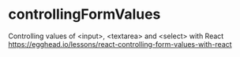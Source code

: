# controllingFormValues
Controlling values of &lt;input>, &lt;textarea> and &lt;select> with React https://egghead.io/lessons/react-controlling-form-values-with-react
